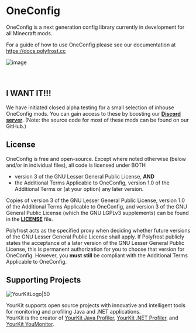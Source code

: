 # OneConfig

OneConfig is a next generation config library currently in development for all Minecraft mods.

For a guide of how to use OneConfig please see our documentation at https://docs.polyfrost.cc

![image](https://user-images.githubusercontent.com/67508414/172061081-7a32a139-d5c6-4f5a-907a-5af66deb799f.png)
<br><br><br>

## I WANT IT!!!

We have initiated closed alpha testing for a small selection of inhouse OneConfig mods. You can gain access to these by boosting our [**Discord server**](https://polyfrost.cc/discord). (Note: the source code for most of these mods can be found on our GitHub.)

## License

OneConfig is free and open-source. Except where noted otherwise (below and/or in individual files), all code is licensed under BOTH 
- version 3 of the GNU Lesser General Public License, **AND**
- the Additional Terms Applicable to OneConfig, version 1.0 of the Additional Terms or (at your option) any later version.

Copies of version 3 of the GNU Lesser General Public License, version 1.0 of the Additional Terms Applicable to OneConfig, and version 3 of the GNU General Public License (which the GNU LGPLv3 supplements) can be found in the [**LICENSE**](https://github.com/Polyfrost/OneConfig/blob/master/LICENSE) file.

Polyfrost acts as the specified proxy when deciding whether future versions of the GNU Lesser General Public License shall apply. If Polyfrost publicly states the acceptance of a later version of the GNU Lesser General Public License, this is permanent authorization for you to choose that version for OneConfig. However, you **must still** be compliant with the Additional Terms Applicable to OneConfig.

## Supporting Projects
![YourKitLogo|50](https://www.yourkit.com/images/yklogo.png)

YourKit supports open source projects with innovative and intelligent tools
for monitoring and profiling Java and .NET applications. <br>
YourKit is the creator of [YourKit Java Profiler](https://www.yourkit.com/java/profiler/),
[YourKit .NET Profiler](https://www.yourkit.com/.net/profiler/),
and [YourKit YouMonitor](https://www.yourkit.com/youmonitor/).
